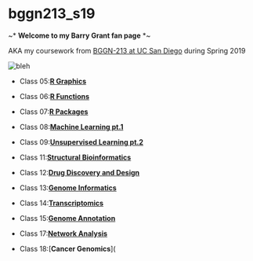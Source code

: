 # bggn213_s19

~* **Welcome to my Barry Grant fan page** *~

AKA my coursework from [BGGN-213 at UC San Diego](https://bioboot.github.io/bggn213_S19/) during Spring 2019

![bleh](https://static1.fjcdn.com/comments/One+of+the+most+bizarre+uses+of+a+gif+ive+_a3ae7b0f9cfde63d6e7accae807756a4.jpg)

- Class 05:[**R Graphics**](https://github.com/tianii/bggn213_s19/blob/master/class05/Day05.md)

- Class 06:[**R Functions**](https://github.com/tianii/bggn213_s19/blob/master/Class06/Class_6_.md)

- Class 07:[**R Packages**](https://github.com/tianii/bggn213_s19/blob/master/Day07/Day07_Worksheet.md)

- Class 08:[**Machine Learning pt.1**](https://github.com/tianii/bggn213_s19/blob/master/Day08/Day08.md)

- Class 09:[**Unsupervised Learning pt.2**](https://github.com/tianii/bggn213_s19/blob/master/Day09/Day09.md)

- Class 11:[**Structural Bioinformatics**](https://github.com/tianii/bggn213_s19/blob/master/Day11/Day11.md)

- Class 12:[**Drug Discovery and Design**](https://github.com/tianii/bggn213_s19/blob/master/Day12/Day12.md)

- Class 13:[**Genome Informatics**](https://github.com/tianii/bggn213_s19/blob/master/Day13/Day13.md)

- Class 14:[**Transcriptomics**](https://github.com/tianii/bggn213_s19/blob/master/Day14.1/Day14.1.md)

- Class 15:[**Genome Annotation**](https://github.com/tianii/bggn213_s19/blob/master/Day15/Day15.md)

- Class 17:[**Network Analysis**](https://github.com/tianii/bggn213_s19/blob/master/Day17/Day17.md)

- Class 18:[**Cancer Genomics**](

